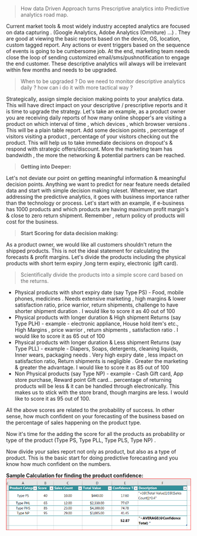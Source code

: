 
> How data Driven Approach turns Prescriptive analytics into Predictive analytics road map. 

Current market tools & most widely industry accepted analytics are focused on data capturing . (Google Analytics, Adobe Analytics (Omniture) ...) . They are good at viewing the basic reports based on the device, OS, location, custom tagged report.   Any actions or event triggers based on the sequence of events is going to be cumbersome job. At the end,  marketing team needs close the loop of sending customized email/sms/pushnotification to engage the end customer.  These descriptive analytics will always will be irrelevant within few months and needs to be upgraded.  

> When to be upgraded ? Do we need to monitor descriptive analytics daily ? how can i do it with more tactical way ?

Strategically, assign simple decision making points to your analytics data.   This will have direct impact on your descriptive / prescriptive  reports and it is time to upgrade the strategy. Let's take an example,  as a product owner you are receiving daily reports of how many online shopper's are visiting a product on which interval of time , which devices , which browser versions . This will be a plain table report.  Add some decision points , percentage of visitors visiting a product , percentage of your visitors checking out the product.  This will help us to take immediate decisions on dropout's & respond with strategic offers/discount.  More the marketing team has bandwidth , the more the networking & potential partners can be reached. 

>**Getting into Deeper:**

Let's not deviate our point on getting meaningful information & meaningful decision points.  Anything we want to predict for near feature needs detailed data and start with simple decision making ruleset. Whenever, we start addressing the predictive analytics, it goes with business importance rather than the technology or process.  Let's start with an example, if e-business has 1000 products and which products are having maximum profit margin's & close to zero return shipment. Remember , return policy of products will cost for the business.  

>**Start Scoring for data decision making:**

As a product owner, we would like all customers shouldn't return the shipped products. 
This is not the ideal statement for calculating the forecasts & profit margins. Let's divide the products including the physical products with short term expiry ,long term expiry,  electronic (gift card).  

> Scientifically divide the products into a simple score card based on the returns.

 - Physical products with short expiry date (say Type PS) - Food, mobile phones, medicines . Needs extensive marketing , high margins & lower satisfaction ratio, price warrior, return shipments, challenge to have shorter shipment duration .  I would like to score it as 40 out of 100
 - Physical products with longer duration & High shipment Returns (say Type PLH) - example - electronic appliance, House hold item's etc.,  High Margins , price warrior , return shipments , satisfaction ratio .  I would like to score it as 65 out of 100
 - Physical products with longer duration & Less shipment Returns (say Type PLL) - example - Diapers, Soaps, detergents, cleaning liquids, Inner wears,  packaging needs .  Very high expiry date , less impact on satisfaction ratio,  Return shipments is negligible . Greater the marketing & greater the advantage. I would like to score it as  85 out of 100
 - Non Physical products (say Type NP)  - example - Cash Gift card, App store purchase, Reward point Gift card...  percentage of returning products will be less & it can be handled through electronically. This makes us to stick with the store brand, though margins are less. I would like to score it as 95 out of 100.

All the above scores are related to the probability of success. In other sense, how much confident on your forecasting of the business based on the percentage of sales happening on the product type.

Now it's time for the adding the score for all the products as probability or type of the product (Type PS, Type PLL, Type PLS, Type NP) .

Now divide your sales report not only as product, but also as a type of product.  This is the basic start for doing predictive forecasting and you know how much confident on the numbers.

**Sample Calculation for finding the product confidence:**
![Sample calculation for finding the product confidence](https://github.com/cnuonline/cnuonline.github.io/blob/master/product_category_confidence_calculation.PNG?raw=true)



